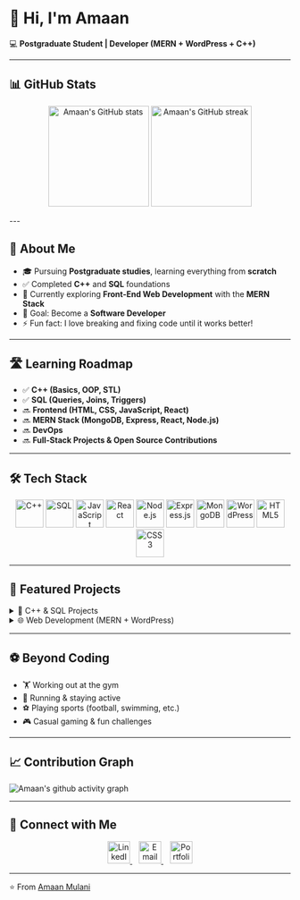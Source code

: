 # 👋 Hi, I'm Amaan  

💻 **Postgraduate Student | Developer (MERN + WordPress + C++)**  

---
## 📊 GitHub Stats

<p align="center">
  <img src="https://github-readme-stats.vercel.app/api?username=amaan-mulani&show_icons=true&theme=react&hide_border=true" alt="Amaan's GitHub stats" height="180em"/>
  <img src="https://github-readme-streak-stats.herokuapp.com/?user=amaan-mulani&theme=react&hide_border=true" alt="Amaan's GitHub streak" height="180em"/>
</p>
---

## 🚀 About Me  
- 🎓 Pursuing **Postgraduate studies**, learning everything from **scratch**  
- ✅ Completed **C++** and **SQL** foundations  
- 🌱 Currently exploring **Front-End Web Development** with the **MERN Stack**  
- 🎯 Goal: Become a **Software Developer**  
- ⚡ Fun fact: I love breaking and fixing code until it works better!  

---

## 🛣️ Learning Roadmap  

- ✅ **C++ (Basics, OOP, STL)**  
- ✅ **SQL (Queries, Joins, Triggers)**  
- 🔜 **Frontend (HTML, CSS, JavaScript, React)**  
- 🔜 **MERN Stack (MongoDB, Express, React, Node.js)**  
- 🔜 **DevOps**  
- 🔜 **Full-Stack Projects & Open Source Contributions**  

---

## 🛠️ Tech Stack  

<p align="center">
  <img src="https://cdn.jsdelivr.net/gh/devicons/devicon/icons/cplusplus/cplusplus-original.svg" width="50px" alt="C++"/>
  <img src="https://cdn.jsdelivr.net/gh/devicons/devicon/icons/mysql/mysql-original.svg" width="50px" alt="SQL"/>
  <img src="https://cdn.jsdelivr.net/gh/devicons/devicon/icons/javascript/javascript-original.svg" width="50px" alt="JavaScript"/>
  <img src="https://cdn.jsdelivr.net/gh/devicons/devicon/icons/react/react-original.svg" width="50px" alt="React"/>
  <img src="https://cdn.jsdelivr.net/gh/devicons/devicon/icons/nodejs/nodejs-original.svg" width="50px" alt="Node.js"/>
  <img src="https://cdn.jsdelivr.net/gh/devicons/devicon/icons/express/express-original.svg" width="50px" alt="Express.js"/>
  <img src="https://cdn.jsdelivr.net/gh/devicons/devicon/icons/mongodb/mongodb-original.svg" width="50px" alt="MongoDB"/>
  <img src="https://cdn.jsdelivr.net/gh/devicons/devicon/icons/wordpress/wordpress-plain.svg" width="50px" alt="WordPress"/>
  <img src="https://cdn.jsdelivr.net/gh/devicons/devicon/icons/html5/html5-original.svg" width="50px" alt="HTML5"/>
  <img src="https://cdn.jsdelivr.net/gh/devicons/devicon/icons/css3/css3-original.svg" width="50px" alt="CSS3"/>
</p>

---

## 📂 Featured Projects  

<details>
  <summary>📌 C++ & SQL Projects</summary>
  
  - 🎉 [Campus Event Management System](https://github.com/amaan-mulani/Campus-Event-Management-System)  
  - 🔐 Login System with SQL integration  
  - 🧮 Algorithms: Palindrome, Prime Numbers, Anagrams  
</details>

<details>
  <summary>🌐 Web Development (MERN + WordPress)</summary>
  
  - ⚡ Front-End React apps (in progress)  
  - 🌐 Freelance WordPress Websites  
  - 🎨 Custom themes & plugins  
</details>

---

## ⚽ Beyond Coding  

- 🏋️ Working out at the gym  
- 🏃 Running & staying active  
- ⚽ Playing sports (football, swimming, etc.)  
- 🎮 Casual gaming & fun challenges  

---

## 📈 Contribution Graph

![Amaan's github activity graph](https://github-readme-activity-graph.vercel.app/graph?username=amaan-mulani&theme=react-dark&hide_border=true)


---

## 🤝 Connect with Me  

<p align="center">
  <a href="https://www.linkedin.com/in/amaan-mulani" target="_blank">
    <img src="https://cdn.jsdelivr.net/gh/devicons/devicon/icons/linkedin/linkedin-original.svg" width="40px" alt="LinkedIn"/>
  </a>
  &nbsp;&nbsp;
  <a href="mailto:amaanmulani0109@gmail.com">
    <img src="https://upload.wikimedia.org/wikipedia/commons/4/4e/Gmail_Icon.png" width="40px" alt="Email"/>
  </a>
  &nbsp;&nbsp;
  <a href="https://amaanmulani.github.io" target="_blank">
    <img src="https://cdn.jsdelivr.net/gh/devicons/devicon/icons/github/github-original.svg" width="40px" alt="Portfolio"/>
  </a>
</p>

---

⭐️ From [Amaan Mulani](https://github.com/amaan-mulani)
